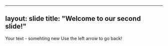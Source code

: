 
---
layout: slide
title: "Welcome to our second slide!"
---
Your text - somehting new
Use the left arrow to go back!

